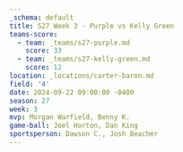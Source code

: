 ```yaml
---
_schema: default
title: S27 Week 3 - Purple vs Kelly Green
teams-score:
  - team: _teams/s27-purple.md
    score: 33
  - team: _teams/s27-kelly-green.md
    score: 12
location: _locations/carter-baron.md
field: '4'
date: 2024-09-22 09:00:00 -0400
season: 27
week: 3
mvp: Morgan Warfield, Benny K.
game-ball: Joel Horton, Dan King
sportsperson: Dawson C., Josh Beacher
---
```

